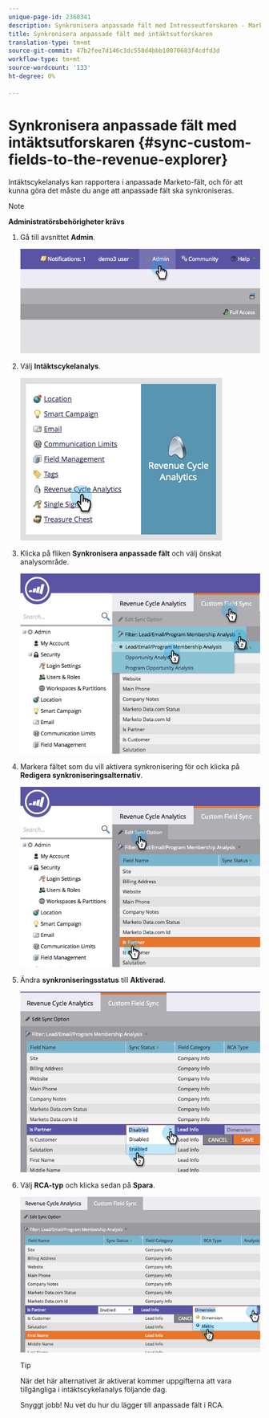 ```yaml
---
unique-page-id: 2360341
description: Synkronisera anpassade fält med Intresseutforskaren - Marketo Docs - Produktdokumentation
title: Synkronisera anpassade fält med intäktsutforskaren
translation-type: tm+mt
source-git-commit: 47b2fee7d146c3dc558d4bbb10070683f4cdfd3d
workflow-type: tm+mt
source-wordcount: '133'
ht-degree: 0%

---
```



# Synkronisera anpassade fält med intäktsutforskaren {#sync-custom-fields-to-the-revenue-explorer}

Intäktscykelanalys kan rapportera i anpassade Marketo-fält, och för att kunna göra det måste du ange att anpassade fält ska synkroniseras.

>[!NOTE]
>
>**Administratörsbehörigheter krävs**

1. Gå till avsnittet **Admin**.

   ![](assets/image2014-9-19-9-3a51-3a11.png)

1. Välj **Intäktscykelanalys**.

   ![](assets/image2014-9-19-9-3a51-3a19.png)

1. Klicka på fliken **Synkronisera anpassade fält** och välj önskat analysområde.

   ![](assets/image2014-9-19-9-3a51-3a26.png)

1. Markera fältet som du vill aktivera synkronisering för och klicka på **Redigera synkroniseringsalternativ**.

   ![](assets/image2014-9-19-9-3a51-3a36.png)

1. Ändra **synkroniseringsstatus** till **Aktiverad**.

   ![](assets/image2014-9-19-9-3a51-3a45.png)

1. Välj **RCA-typ** och klicka sedan på **Spara**.

   ![](assets/image2014-9-19-9-3a51-3a52.png)

   >[!TIP]
   >
   >När det här alternativet är aktiverat kommer uppgifterna att vara tillgängliga i intäktscykelanalys följande dag.

   Snyggt jobb! Nu vet du hur du lägger till anpassade fält i RCA.

